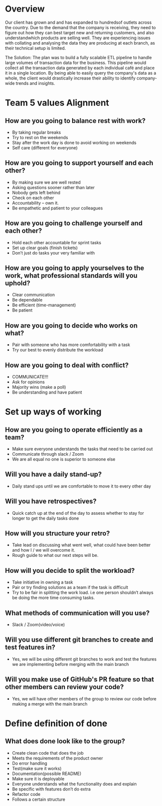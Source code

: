 # Overview
Our client has grown and and has expanded to hundredsof outlets across the country. Due to the demand that the company is receiving, they need to figure out how they can best target new and returning customers, and also understandwhich products are selling well. They are experiencing issues with collating and analysing the data they are producing at each branch, as their technical setup is limited.

The Solution: The plan was to build a fully scalable ETL pipeline to handle large volumes of transaction data for the business. This pipeline would collect all the transaction data generated by each individual café and place it in a single location. By being able to easily query the company's data as a whole, the client would drastically increase their ability to identify company-wide trends and insights.

# Team 5 values Alignment
## How are you going to balance rest with work?
-	By taking regular breaks
-	Try to rest on the weekends
-	Stay after the work day is done to avoid working on weekends
-	Self care (different for everyone)

## How are you going to support yourself and each other?
-	By making sure we are well rested
-	Asking questions sooner rather than later
-	Nobody gets left behind
-	Check on each other
-	Accountability – own it.
-	Be empathetic and patient to your colleagues

## How are you going to challenge yourself and each other?
-	Hold each other accountable for sprint tasks
-	Set up clear goals (finish tickets)
-	Don’t just do tasks your very familiar with

## How are you going to apply yourselves to the work, what professional standards will you uphold?
-	Clear communication
-	Be dependable
-	Be efficient (time-management)
-	Be patient

## How are you going to decide who works on what?
-	Pair with someone who has more comfortability with a task
-	Try our best to evenly distribute the workload

## How are you going to deal with conflict?
-	COMMUNICATE!!!
-	Ask for opinions
-	Majority wins (make a poll)
-	Be understanding and have patient

# Set up ways of working
## How are you going to operate efficiently as a team?
-	Make sure everyone understands the tasks that need to be carried out
-	Communicate through slack /  Zoom
-	We are all equal no one is superior to someone else

## Will you have a daily stand-up?
-	Daily stand ups until we are comfortable to move it to every other day

## Will you have retrospectives?
-	Quick catch up at the end of the day to assess whether to stay for longer to get the daily tasks done

## How will you structure your retro?
-	Take lead on discussing what went well, what could have been better and how I / we will overcome it.
-	Rough guide to what our next steps will be.

## How will you decide to split the workload?
-	Take initiative in owning a task
-	Pair or try finding solutions as a team if the task is difficult
-	Try to be fair in splitting the work load. i.e one person shouldn’t always be doing the more time consuming tasks.
## What methods of communication will you use?
-   Slack / Zoom(video/voice)
## Will you use different git branches to create and test features in?
-	Yes, we will be using different git branches to work and test the features we are implementing before merging with the main branch
## Will you make use of GitHub's PR feature so that other members can review your code?
-	Yes, we will have other members of the group to review our code before making a merge with the main branch

# Define definition of done
## What does done look like to the group?
-	Create clean code that does the job
-	Meets the requirements of the product owner
-	Do error handling
-	Test(make sure it works)
-	Documentation(possible README)
-	Make sure it is deployable
-	Everyone understands what the functionality does and explain
-	Be specific with features don’t do extra
-	Refactor code
-	Follows a certain structure
